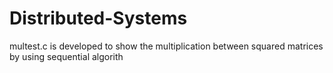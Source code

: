 # Distributed-Systems
multest.c is developed to show the multiplication between squared matrices by using sequential algorith
